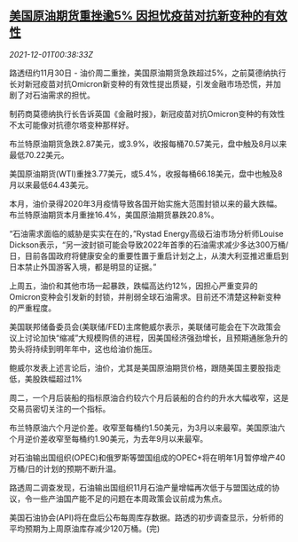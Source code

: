 <!--1638320462000-->
[美国原油期货重挫逾5% 因担忧疫苗对抗新变种的有效性](https://cn.reuters.com/article/global-oil-close-1130-tues-idCNKBS2IG2O7)
------

<div><i>2021-12-01T00:38:33Z</i></div><p>路透纽约11月30日 - 油价周二重挫，美国原油期货急跌超过5%，之前莫德纳执行长对新冠疫苗对抗Omicron新变种的有效性提出质疑，引发金融市场恐慌，并加剧了对石油需求的担忧。</p><p>制药商莫德纳执行长告诉英国《金融时报》，新冠疫苗对抗Omicron变种的有效性不太可能像对抗德尔塔变种那样好。</p><p>布兰特原油期货急跌2.87美元，或3.9%，收报每桶70.57美元，盘中触及8月以来最低70.22美元。</p><p>美国原油期货(WTI)重挫3.77美元，或5.4%，收报每桶66.18美元，盘中也触及8月以来最低64.43美元。</p><p>本月，油价录得2020年3月疫情导致各国开始实施大范围封锁以来的最大跌幅。布兰特原油期货本月重挫16.4%，美国原油期货暴跌20.8%。</p><p>“石油需求面临的威胁是实实在在的，”Rystad Energy高级石油市场分析师Louise Dickson表示，“另一波封锁可能会导致2022年首季的石油需求减少多达300万桶/日，目前各国政府将健康安全的重要性置于重启计划之上，从澳大利亚推迟重启到日本禁止外国游客入境，都是明显的证据。”</p><p>上周五，油价和其他市场一起暴跌，跌幅高达约12%，因担心严重变异的Omicron变种会引发新的封锁，并削弱全球石油需求。目前还不清楚这种新变种的严重程度。</p><p>美国联邦储备委员会(美联储/FED)主席鲍威尔表示，美联储可能会在下次政策会议上讨论加快“缩减”大规模购债的进程，因美国经济强劲增长，且预期通胀急升的势头将持续到明年年中，这也给油价施压。</p><p>鲍威尔发表上述言论后，油价，尤其是美国原油期货价格，跟随美国主要股指走低，美股跌幅超过1%</p><p>周二，一个月后装船的指标原油合约较六个月后装船的合约的升水大幅收窄，这是交易员密切关注的一个指标。</p><p>布兰特原油六个月逆价差。收窄至每桶约1.50美元，为3月以来最窄。美国原油六个月逆价差收窄至每桶约1.90美元，为去年9月以来最窄。</p><p>对石油输出国组织(OPEC)和俄罗斯等盟国组成的OPEC+将在明年1月暂停增产40万桶/日的计划的预期不断升温。</p><p>路透周二调查发现，石油输出国组织11月石油产量增幅再次低于与盟国达成的协议，令一些产油国产能不足的问题在本周政策会议前成为焦点。</p><p>美国石油协会(API)将在盘后公布每周库存数据。路透的初步调查显示，分析师的平均预期为上周原油库存减少120万桶。(完)</p>
